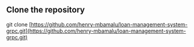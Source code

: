 




## Clone the repository

git clone [https://github.com/henry-mbamalu/loan-management-system-grpc.git](https://github.com/henry-mbamalu/loan-management-system-grpc.git)